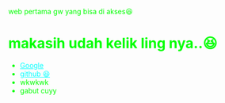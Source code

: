web pertama gw yang bisa di akses😆

<html>
<head>
    
</head>
<body style="background-image: url('https://files.catbox.moe/m0uckf.jpg'); background-size: cover; color: lime;">
    <h1>makasih udah kelik ling nya..😆 </h1>
    <ul>
        <li><a href="https://www.google.com" style="color: cyan;">Google</a></li>
        <li><a href="https://github.com/dashboard" style="color: cyan;">github 😆</a></li>
        <li>wkwkwk</li>
        <li>gabut cuyy </li>
    </ul>
</body>
</html>

